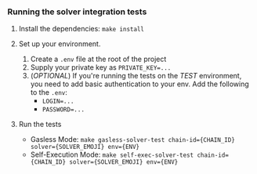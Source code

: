 <h3>Running the solver integration tests</h3>

1. Install the dependencies: `make install`

2. Set up your environment.
    1. Create a `.env` file at the root of the project
    2. Supply your private key as `PRIVATE_KEY=...`
    3. (_OPTIONAL_) If you're running the tests on the *TEST* environment, you need to add basic authentication to your env. Add the following to the `.env`:
        - `LOGIN=...`
        - `PASSWORD=...`

3. Run the tests
    - Gasless Mode: `make gasless-solver-test chain-id={CHAIN_ID} solver={SOLVER_EMOJI} env={ENV}`
    - Self-Execution Mode: `make self-exec-solver-test chain-id={CHAIN_ID} solver={SOLVER_EMOJI} env={ENV}`
